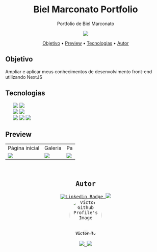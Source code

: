<h1 align="center">Biel Marconato Portfolio</h1>
<div align="center">
    <p>Portfolio de Biel Marconato</p>
    <img src="https://img.shields.io/github/license/vitu1928/TaskManager?style=for-the-badge">
</div>

<div>
    <p align="center">
        <a href="#objetivo">Objetivo</a> •
        <a href="#preview">Preview</a> •
        <a href="#tecnologias">Tecnologias</a> •
        <a href="#autor">Autor</a>
    </p>
</div>
<div>
    <h2>Objetivo</h2>
    <p>Ampliar e aplicar meus conhecimentos de desenvolvimento front-end utilizando NextJS</p>
</div>
<div>
    <h2>Tecnologias</h2>
    <ul type="none">
        <li>
          <img src="https://img.shields.io/badge/HTML5-E34F26?style=for-the-badge&logo=html5&logoColor=white">
          <img src="https://img.shields.io/badge/JavaScript-F7DF1E?style=for-the-badge&logo=javascript&logoColor=black">
        <li>
          <a href="https://nextjs.org/"><img src="https://img.shields.io/badge/next.js-000000?style=for-the-badge&logo=nextdotjs&logoColor=white"></a>
          <a href="https://nodejs.org/pt-br/"><img src="https://img.shields.io/badge/Node.js-43853D?style=for-the-badge&logo=node.js&logoColor=white"></a>
        <li>
          <img src="https://img.shields.io/badge/CSS3-1572B6?style=for-the-badge&logo=css3&logoColor=white">
          <img src="https://img.shields.io/badge/CSS3-1572B6?style=for-the-badge&logo=css3&logoColor=white">
        <a href="https://www.framer.com/motion/">
          <img src="https://img.shields.io/badge/Framer-black?style=for-the-badge&logo=framer&logoColor=blue">
        </a>
    </ul>
</div>

<div>
    <div>
        <h2>Preview</h2>
        <table>
            <tr>
                <td>Página inicial</td>
                <td>Galeria</td>
                <td>Pa</td>
            </tr>
            <tr>
                <td><img src="screenshots/a.png"></td>
                <td><img src="screenshots/b.png"></td>
                <td><img src="screenshots/c.png"></td>
            </tr>
        </table>
    </div>
</div>
<br />
<div align="center">
     <kbd>
    <h2>Autor</h2>
    <div>
        <a href="https://www.linkedin.com/in/victor-garcia-707824264/">
            <img src="https://img.shields.io/badge/-Victor-blue?style=for-the-badge&logo=Linkedin&logoColor=white&link=https://www.linkedin.com/in/victor-garcia-707824264/" alt="Linkedin Badge">
        </a>
        <a href="https://open.spotify.com/user/ag9fvbbfcik329yxqnizyjhw8?si=ada50f36dbf347e4">
            <img src="https://img.shields.io/badge/Spotify-1ED760?&style=for-the-badge&logo=spotify&logoColor=white">
        </a>
        <br />
    </div>
        <a href="https://github.com/vitu1928">
            <img style="border-radius: 50%;" src="https://avatars.githubusercontent.com/u/58984150?v=4" width="100px;" alt="Victor Github Profile's Image" />
            <br />
            <sub><b>Victor T.</b></sub>
        </a>
    <div>
        <br />
        <a href="https://discordapp.com/users/731522255133081650">
            <img src="https://img.shields.io/badge/Discord-5865F2?style=for-the-badge&logo=discord&logoColor=white">
        </a>
        <a href="https://steamcommunity.com/profiles/76561199090763008/">
            <img src="https://img.shields.io/badge/Steam-000000?style=for-the-badge&logo=steam&logoColor=white">
        </a>
        </kbd>
    <div>
</div>
